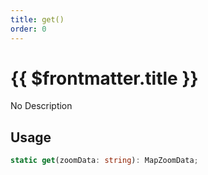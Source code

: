 ```yaml
---
title: get()
order: 0
---
```


# {{ $frontmatter.title }}

No Description

## Usage

```ts
static get(zoomData: string): MapZoomData;
```
